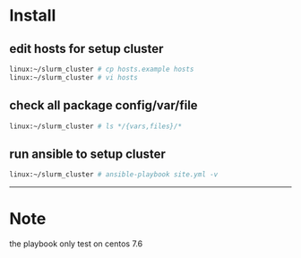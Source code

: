 # Install


## edit hosts for setup cluster

```bash
linux:~/slurm_cluster # cp hosts.example hosts
linux:~/slurm_cluster # vi hosts
```


## check all package config/var/file

```bash
linux:~/slurm_cluster # ls */{vars,files}/*
```


## run ansible to setup cluster

```bash
linux:~/slurm_cluster # ansible-playbook site.yml -v
```


---

# Note

the playbook only test on centos 7.6

